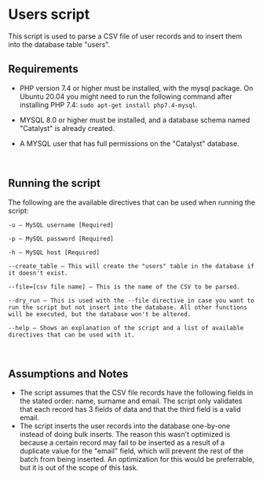 # Users script

This script is used to parse a CSV file of user records and to insert them into the database table "users".

## Requirements
- PHP version 7.4 or higher must be installed, with the mysql package. On Ubuntu 20.04 you might need to run the following command after installing PHP 7.4: ```sudo apt-get install php7.4-mysql```.

- MYSQL 8.0 or higher must be installed, and a database schema named "Catalyst" is already created.

- A MYSQL user that has full permissions on the "Catalyst" database.

<br/>

## Running the script

The following are the available directives that can be used when running the script:

    -u – MySQL username [Required]

    -p – MySQL password [Required]

    -h – MySQL host [Required]

    --create_table – This will create the "users" table in the database if it doesn't exist.

    --file=[csv file name] – This is the name of the CSV to be parsed.

    --dry_run – This is used with the --file directive in case you want to run the script but not insert into the database. All other functions will be executed, but the database won't be altered.

    --help – Shows an explanation of the script and a list of available directives that can be used with it.

<br/>

## Assumptions and Notes

- The script assumes that the CSV file records have the following fields in the stated order: name, surname and email. The script only validates that each record has 3 fields of data and that the third field is a valid email.
- The script inserts the user records into the database one-by-one instead of doing bulk inserts. The reason this wasn't optimized is because a certain record may fail to be inserted as a result of a duplicate value for the "email" field, which will prevent the rest of the batch from being inserted. An optimization for this would be preferrable, but it is out of the scope of this task.
